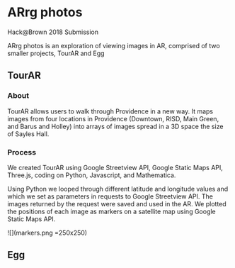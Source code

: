 # ARrg photos
Hack@Brown 2018 Submission

ARrg photos is an exploration of viewing images in AR, comprised of two smaller projects, TourAR and Egg

## TourAR
### About
TourAR allows users to walk through Providence in a new way.  It maps images from four locations in Providence (Downtown, RISD, Main Green, and Barus and Holley) into arrays of images spread in a 3D space the size of Sayles Hall.
### Process
We created TourAR using Google Streetview API, Google Static Maps API, Three.js, coding on Python, Javascript, and Mathematica.

Using Python we looped through different latitude and longitude values and which we set as parameters in requests to Google Streetview API. The images returned by the request were saved and used in the AR. We plotted the positions of each image as markers on a satellite map using Google Static Maps API.

![](markers.png =250x250)



## Egg
